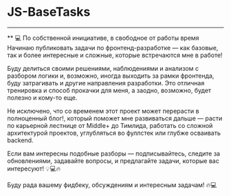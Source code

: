 # JS-BaseTasks

---
** 💻 По собственной инициативе, в свободное от работы время Начинаю публиковать задачи по фронтенд-разработке — как базовые, так и более интересные и сложные, которые встречаются мне в работе! 

Буду делиться своими решениями, наблюдениями и анализом с разбором логики и, возможно, иногда выходить за рамки фронтенда, буду затрагивать и другие направления разработки. 
Это отличная тренировка и способ прокачки для меня, а заодно, возможно, будет полезно и кому-то еще.

Не исключено, что со временем этот проект может перерасти в полноценный блог!, который поможет мне развиваться дальше — расти по карьерной лестнице от Middle+ до Тимлида, работать со сложной архитектурой проектов, углубляться во фуллстек или глубже осваивать backend.

Если вам интересны подобные разборы — подписывайтесь, следите за обновлениями, задавайте вопросы, и предлагайте задачи, которые вас интересуют! 💡💻🔥

Буду рада вашему фидбеку, обсуждениям и интересным задачам! 🔥💻


